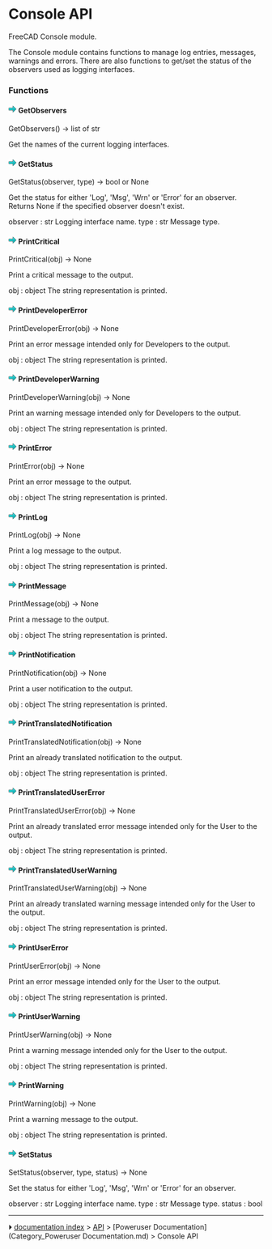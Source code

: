 # Console API

FreeCAD Console module.

The Console module contains functions to manage log entries, messages,
warnings and errors.
There are also functions to get/set the status of the observers used as
logging interfaces.



### Functions

#### <img src="images/Arrow-right.svg" style="width:16px;"> GetObservers

GetObservers() -> list of str

Get the names of the current logging interfaces.



#### <img src="images/Arrow-right.svg" style="width:16px;"> GetStatus

GetStatus(observer, type) -> bool or None

Get the status for either 'Log', 'Msg', 'Wrn' or 'Error' for an observer.
Returns None if the specified observer doesn't exist.

observer : str
    Logging interface name.
type : str
    Message type.



#### <img src="images/Arrow-right.svg" style="width:16px;"> PrintCritical

PrintCritical(obj) -> None

Print a critical message to the output.

obj : object
    The string representation is printed.



#### <img src="images/Arrow-right.svg" style="width:16px;"> PrintDeveloperError

PrintDeveloperError(obj) -> None

Print an error message intended only for Developers to the output.

obj : object
    The string representation is printed.



#### <img src="images/Arrow-right.svg" style="width:16px;"> PrintDeveloperWarning

PrintDeveloperWarning(obj) -> None

Print an warning message intended only for Developers to the output.

obj : object
    The string representation is printed.



#### <img src="images/Arrow-right.svg" style="width:16px;"> PrintError

PrintError(obj) -> None

Print an error message to the output.

obj : object
    The string representation is printed.



#### <img src="images/Arrow-right.svg" style="width:16px;"> PrintLog

PrintLog(obj) -> None

Print a log message to the output.

obj : object
    The string representation is printed.



#### <img src="images/Arrow-right.svg" style="width:16px;"> PrintMessage

PrintMessage(obj) -> None

Print a message to the output.

obj : object
    The string representation is printed.



#### <img src="images/Arrow-right.svg" style="width:16px;"> PrintNotification

PrintNotification(obj) -> None

Print a user notification to the output.

obj : object
    The string representation is printed.



#### <img src="images/Arrow-right.svg" style="width:16px;"> PrintTranslatedNotification

PrintTranslatedNotification(obj) -> None

Print an already translated notification to the output.

obj : object
    The string representation is printed.



#### <img src="images/Arrow-right.svg" style="width:16px;"> PrintTranslatedUserError

PrintTranslatedUserError(obj) -> None

Print an already translated error message intended only for the User to the output.

obj : object
    The string representation is printed.



#### <img src="images/Arrow-right.svg" style="width:16px;"> PrintTranslatedUserWarning

PrintTranslatedUserWarning(obj) -> None

Print an already translated warning message intended only for the User to the output.

obj : object
    The string representation is printed.



#### <img src="images/Arrow-right.svg" style="width:16px;"> PrintUserError

PrintUserError(obj) -> None

Print an error message intended only for the User to the output.

obj : object
    The string representation is printed.



#### <img src="images/Arrow-right.svg" style="width:16px;"> PrintUserWarning

PrintUserWarning(obj) -> None

Print a warning message intended only for the User to the output.

obj : object
    The string representation is printed.



#### <img src="images/Arrow-right.svg" style="width:16px;"> PrintWarning

PrintWarning(obj) -> None

Print a warning message to the output.

obj : object
    The string representation is printed.



#### <img src="images/Arrow-right.svg" style="width:16px;"> SetStatus

SetStatus(observer, type, status) -> None

Set the status for either 'Log', 'Msg', 'Wrn' or 'Error' for an observer.

observer : str
    Logging interface name.
type : str
    Message type.
status : bool









---
⏵ [documentation index](../README.md) > [API](Category_API.md) > [Poweruser Documentation](Category_Poweruser Documentation.md) > Console API
